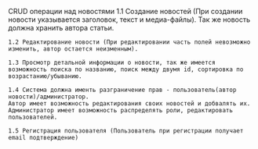 
   CRUD операции над новостями
    1.1 Создание новостей (При создании новости указывается заголовок, текст и медиа-файлы). Так же новость должна хранить автора статьи.

    1.2 Редактирование новости (При редактировании часть полей невозможно изменить, автор остается неизменным).

    1.3 Просмотр детальной информации о новости, так же имеется возможность поиска по названию, поиск между двумя id, сортировка по возрастанию/убыванию.

    1.4 Система должна именть разграничение прав - пользователь(автор новости)/администратор.
    Автор имеет возможность редактирования своих новостей и добвалять их.
    Администратор имеет возможность распределять роли, редактировать пользователей.
    
    1.5 Регистрация пользователя (Пользователь при регистрации получает email подтверждение)

